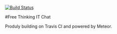 [![Build Status](https://travis-ci.org/sabind/FreeThinkingItChat.png?branch=master)](https://travis-ci.org/sabind/FreeThinkingItChat)

#Free Thinking IT Chat

Produly building on Travis CI and powered by Meteor.

